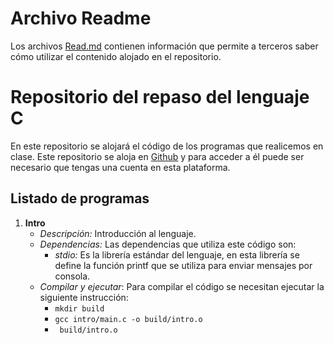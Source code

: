 
# Archivo Readme

Los archivos [Read.md](https://programminghistorian.org/es/lecciones/introduccion-a-markdown) contienen información que permite a terceros saber cómo utilizar el contenido alojado en el repositorio.

# Repositorio del repaso del lenguaje C

En este repositorio se alojará el código de los programas que realicemos en clase. Este repositorio se aloja en [Github](https://github.com/) y para acceder a él puede ser necesario que tengas una cuenta en esta plataforma.

## Listado de programas

1. **Intro**
   - *Descripción:* Introducción al lenguaje.
   - *Dependencias:* Las dependencias que utiliza este código son:
     - *stdio:* Es la librería estándar del lenguaje, en esta librería se define la función printf que se utiliza para enviar mensajes por consola.
   - *Compilar y ejecutar*: 
     Para compilar el código se necesitan ejecutar la siguiente instrucción:
     - ``` mkdir build ```
     - ``` gcc intro/main.c -o build/intro.o ```
     - ```  build/intro.o ```

